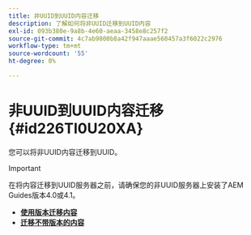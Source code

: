 ```yaml
---
title: 非UUID到UUID内容迁移
description: 了解如何将非UUID迁移到UUID内容
exl-id: 093b380e-9a8b-4e60-aeaa-3458e8c257f2
source-git-commit: 4c7ab9800b8a42f947aaae560457a3f6022c2976
workflow-type: tm+mt
source-wordcount: '55'
ht-degree: 0%

---
```


# 非UUID到UUID内容迁移 {#id226TI0U20XA}


您可以将非UUID内容迁移到UUID。

>[!IMPORTANT]
>
> 在将内容迁移到UUID服务器之前，请确保您的非UUID服务器上安装了AEM Guides版本4.0或4.1。



* [**使用版本迁移内容**](./migrate-non-uuid-uuid-with-versions.md)
* [**迁移不带版本的内容**](./migrate-non-uuid-uuid-without-versions.md)



